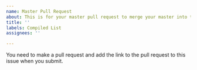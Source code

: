 ```yaml
---
name: Master Pull Request
about: This is for your master pull request to merge your master into this repo.
title: ''
labels: Compiled List
assignees: ''

---
```


You need to make a pull request and add the link to the pull request to this issue when you submit.

